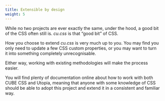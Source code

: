 ```yaml
---
title: Extensible by design
weight: 5
---
```


While no two projects are ever exactly the same, under the hood, a good bit of the CSS often still is. *cu.css* is that “good bit” of CSS.

How you choose to extend *cu.css* is very much up to you. You may find you only need to update a few CSS custom properties, or you may want to turn it into something completely unrecognisable.

Either way, working with existing methodologies will make the process easier. 

You will find plenty of documentation online about how to work with both CUBE CSS and Utopia, meaning that anyone with some knowledge of CSS should be able to adopt this project and extend it in a consistent and familiar way.